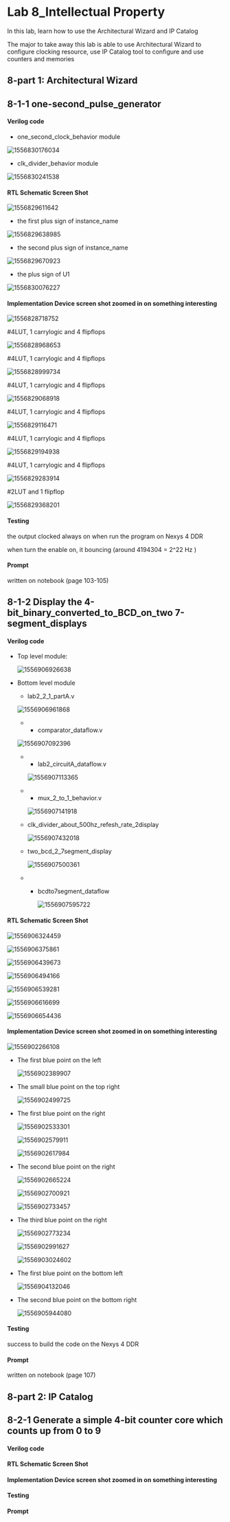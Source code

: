 # Lab 8_Intellectual Property 

In this lab, learn how to use the Architectural  Wizard and IP Catalog

The major to take away this lab is able to use Architectural Wizard to configure clocking resource, use IP Catalog tool to configure and use counters and memories



## 8-part 1: Architectural Wizard

## 8-1-1 one-second_pulse_generator

#### Verilog code

* one_second_clock_behavior module

![1556830176034](1556830176034.png)

* clk_divider_behavior module

![1556830241538](1556830241538.png)

#### RTL Schematic Screen Shot

![1556829611642](1556829611642.png)

* the first plus sign of instance_name

![1556829638985](1556829638985.png)

* the second plus sign of instance_name

![1556829670923](1556829670923.png)

* the plus sign of U1

![1556830076227](1556830076227.png)

#### Implementation Device screen shot zoomed in on something interesting

![1556828718752](1556828718752.png)

#4LUT, 1 carrylogic and 4 flipflops

![1556828968653](1556828968653.png)

#4LUT, 1 carrylogic and 4 flipflops

![1556828999734](1556828999734.png)

#4LUT, 1 carrylogic and 4 flipflops

![1556829068918](1556829068918.png)

#4LUT, 1 carrylogic and 4 flipflops

![1556829116471](1556829116471.png)

#4LUT, 1 carrylogic and 4 flipflops

![1556829194938](1556829194938.png)

#4LUT, 1 carrylogic and 4 flipflops

![1556829283914](1556829283914.png)

#2LUT and 1 flipflop

![1556829368201](1556829368201.png)

#### Testing

the output clocked always on when run the program on Nexys 4 DDR

when turn the enable on, it bouncing (around 4194304 = 2^22 Hz )

#### Prompt

written on notebook (page 103-105)



## 8-1-2 Display the 4-bit_binary_converted_to_BCD_on_two 7-segment_displays

#### Verilog code

* Top level module:

  ![1556906926638](1556906926638.png)

* Bottom level module

  * lab2_2_1_partA.v

  ![1556906961868](1556906961868.png)

  + + comparator_dataflow.v

  ![1556907092396](1556907092396.png)

  * + lab2_circuitA_dataflow.v

    ![1556907113365](1556907113365.png)

  * + mux_2_to_1_behavior.v

    ![1556907141918](1556907141918.png)

  * clk_divider_about_500hz_refesh_rate_2display

    ![1556907432018](1556907432018.png)

  * two_bcd_2_7segment_display

    ![1556907500361](1556907500361.png)

  * + bcdto7segment_dataflow

      ![1556907595722](1556907595722.png)

#### RTL Schematic Screen Shot

![1556906324459](1556906324459.png)

![1556906375861](1556906375861.png)

![1556906439673](1556906439673.png)

![1556906494166](1556906494166.png)

![1556906539281](1556906539281.png)

![1556906616699](1556906616699.png)

![1556906654436](1556906654436.png)

#### Implementation Device screen shot zoomed in on something interesting

![1556902266108](1556902266108.png)

* The first blue point on the left 

  ![1556902389907](1556902389907.png)

* The small blue point on the top right

  ![1556902499725](1556902499725.png)

* The first blue point on the right

  ![1556902533301](1556902533301.png)

  ![1556902579911](1556902579911.png)

  ![1556902617984](1556902617984.png)

* The second blue point on the right 

  ![1556902665224](1556902665224.png)

  ![1556902700921](1556902700921.png)

  ![1556902733457](1556902733457.png)

* The third blue point on the right 

  ![1556902773234](1556902773234.png)

  ![1556902991627](1556902991627.png)

  ![1556903024602](1556903024602.png)

* The first blue point on the bottom left

  ![1556904132046](1556904132046.png)

* The second blue point on the bottom right

  ![1556905944080](1556905944080.png)

#### Testing

success to build the code on the Nexys 4 DDR

#### Prompt

written on notebook (page 107)



## 8-part 2: IP Catalog

## 8-2-1 Generate a simple 4-bit counter core which counts up from 0 to 9

#### Verilog code

#### RTL Schematic Screen Shot



#### Implementation Device screen shot zoomed in on something interesting



#### Testing



#### Prompt
